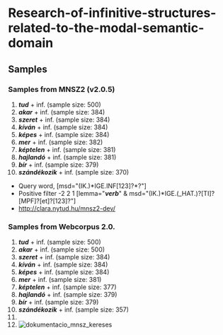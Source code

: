 # Research-of-infinitive-structures-related-to-the-modal-semantic-domain
## Samples
### Samples from MNSZ2 (v2.0.5)
1. ***tud*** + inf. (sample size: 500)
2. ***akar*** + inf. (sample size: 384)
3. ***szeret*** + inf. (sample size: 384)
4. ***kíván*** + inf. (sample size: 384)
5. ***képes*** + inf. (sample size: 384)
6. ***mer*** + inf. (sample size: 382)
7. ***képtelen*** + inf. (sample size: 381)
8. ***hajlandó*** + inf. (sample size: 381)
9. ***bír*** + inf. (sample size: 379)
10. ***szándékozik*** + inf. (sample size: 370)

- Query    word, [msd="(IK\.)*IGE\.INF[123]?\*?"] 
-   Positive filter    -2 2 1 [lemma="***verb***" & msd="(IK\.)*IGE\.(_HAT\.)?[TI]?[MPF]?[et]?[123]?"] 
-   http://clara.nytud.hu/mnsz2-dev/

### Samples from Webcorpus 2.0.
1. ***tud*** + inf. (sample size: 500)
2. ***akar*** + inf. (sample size: 500)
3. ***szeret*** + inf. (sample size: 384)
4. ***kíván*** + inf. (sample size: 384)
5. ***képes*** + inf. (sample size: 384)
6. ***mer*** + inf. (sample size: 381)
7. ***képtelen*** + inf. (sample size: 377)
8. ***hajlandó*** + inf. (sample size: 379)
9. ***bír*** + inf. (sample size: 379)
10. ***szándékozik*** + inf. (sample size: 357)
11. 
12. ![dokumentacio_mnsz_kereses](https://user-images.githubusercontent.com/68318997/148793330-7b162df7-8716-4647-b5fd-c8cf872a4a59.png)


